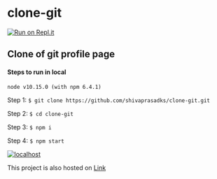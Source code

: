 # clone-git
[![Run on Repl.it](https://repl.it/badge/github/shivaprasadks/clone-git)](https://repl.it/github/shivaprasadks/clone-git)

## Clone of git profile page 


#### Steps to run in local

`node v10.15.0 (with npm 6.4.1)`

Step 1: `$ git clone https://github.com/shivaprasadks/clone-git.git`

Step 2: `$ cd clone-git`

Step 3: `$ npm i` 

Step 4: `$ npm start`


[![localhost](https://img.shields.io/badge/localhost-happy%20hacking-orange)](http://localhost:8080)

This project is also hosted on [Link](http://clone-git.shivaprasadks.repl.co/ "link") 
